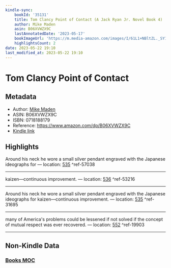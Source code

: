 ```yaml
---
kindle-sync:
    bookId: '35131'
    title: Tom Clancy Point of Contact (A Jack Ryan Jr. Novel Book 4)
    author: Mike Maden
    asin: B06XVWZX9C
    lastAnnotatedDate: '2023-05-17'
    bookImageUrl: 'https://m.media-amazon.com/images/I/61L1+NBltZL._SY160.jpg'
    highlightsCount: 2
date: 2023-05-22 19:10
last_modified_at: 2023-05-22 19:10
---
```


# Tom Clancy Point of Contact

## Metadata

-   Author: [Mike Maden](https://www.amazon.comundefined)
-   ASIN: B06XVWZX9C
-   ISBN: 0718188179
-   Reference: https://www.amazon.com/dp/B06XVWZX9C
-   [Kindle link](kindle://book?action=open&asin=B06XVWZX9C)

## Highlights

Around his neck he wore a small silver pendant engraved with the Japanese ideographs for — location: [535](kindle://book?action=open&asin=B06XVWZX9C&location=535) ^ref-57038

---

kaizen—continuous improvement. — location: [536](kindle://book?action=open&asin=B06XVWZX9C&location=536) ^ref-53216

---

Around his neck he wore a small silver pendant engraved with the Japanese ideographs for kaizen—continuous improvement. — location: [535](kindle://book?action=open&asin=B06XVWZX9C&location=535) ^ref-31695

---

many of America's problems could be lessened if not solved if the concept of mutual respect was ever recovered. — location: [552](kindle://book?action=open&asin=B06XVWZX9C&location=552) ^ref-19903

---

## Non-Kindle Data

### [Books MOC](Books%20MOC.md)
